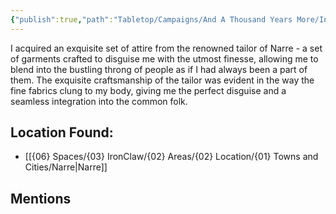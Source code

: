 ```yaml
---
{"publish":true,"path":"Tabletop/Campaigns/And A Thousand Years More/Inventory/Equipment/Commoner's Clothes.md","permalink":"/tabletop/campaigns/and-a-thousand-years-more/inventory/equipment/commoner-s-clothes/","title":"Commoner's Clothes"}
---
```


<!--A set of clothes I got sewn in Narre. It allows me to disguise myself and blend in with the common folks.-->

I acquired an exquisite set of attire from the renowned tailor of Narre - a set of garments crafted to disguise me with the utmost finesse, allowing me to blend into the bustling throng of people as if I had always been a part of them. The exquisite craftsmanship of the tailor was evident in the way the fine fabrics clung to my body, giving me the perfect disguise and a seamless integration into the common folk.

## Location Found:

- [[{06} Spaces/{03} IronClaw/{02} Areas/{02} Location/{01} Towns and Cities/Narre\|Narre]]

## Mentions


